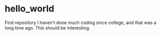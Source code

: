 # hello_world
First repository
I haven't done much coding since college, and that was a long time ago.  This should be interesting.
